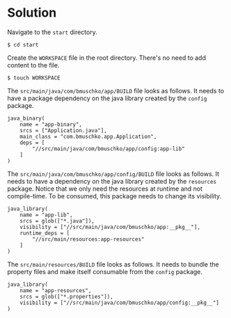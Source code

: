 # Solution

Navigate to the `start` directory.

```
$ cd start
```

Create the `WORKSPACE` file in the root directory. There's no need to add content to the file.

```
$ touch WORKSPACE
```

The `src/main/java/com/bmuschko/app/BUILD` file looks as follows. It needs to have a package dependency on the java library created by the `config` package.

```
java_binary(
    name = "app-binary",
    srcs = ["Application.java"],
    main_class = "com.bmuschko.app.Application",
    deps = [
        "//src/main/java/com/bmuschko/app/config:app-lib"
    ]
)
```

The `src/main/java/com/bmuschko/app/config/BUILD` file looks as follows. It needs to have a dependency on the java library created by the `resources` package. Notice that we only need the resources at runtime and not compile-time. To be consumed, this package needs to change its visibility.

```
java_library(
    name = "app-lib",
    srcs = glob(["*.java"]),
    visibility = ["//src/main/java/com/bmuschko/app:__pkg__"],
    runtime_deps = [
        "//src/main/resources:app-resources"
    ]
)
```

The `src/main/resources/BUILD` file looks as follows. It needs to bundle the property files and make itself consumable from the `config` package.

```
java_library(
    name = "app-resources",
    srcs = glob(["*.properties"]),
    visibility = ["//src/main/java/com/bmuschko/app/config:__pkg__"]
)
```